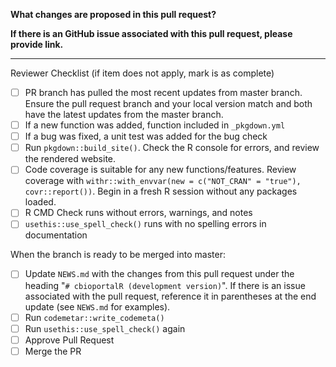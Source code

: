 **What changes are proposed in this pull request?**


  **If there is an GitHub issue associated with this pull request, please provide link.**


  --------------------------------------------------------------------------------

  Reviewer Checklist (if item does not apply, mark is as complete)

- [ ] PR branch has pulled the most recent updates from master branch. Ensure the pull request branch and your local version match and both have the latest updates from the master branch.
- [ ] If a new function was added, function included in `_pkgdown.yml`
- [ ] If a bug was fixed, a unit test was added for the bug check
- [ ] Run `pkgdown::build_site()`. Check the R console for errors, and review the rendered website.
- [ ] Code coverage is suitable for any new functions/features. Review coverage with `withr::with_envvar(new = c("NOT_CRAN" = "true"), covr::report())`. Begin in a fresh R session without any packages loaded.
- [ ] R CMD Check runs without errors, warnings, and notes
- [ ] `usethis::use_spell_check()` runs with no spelling errors in documentation

When the branch is ready to be merged into master:
- [ ] Update `NEWS.md` with the changes from this pull request under the heading "`# cbioportalR (development version)`". If there is an issue associated with the pull request, reference it in parentheses at the end update (see `NEWS.md` for examples).
- [ ] Run `codemetar::write_codemeta()`
- [ ] Run `usethis::use_spell_check()` again
- [ ] Approve Pull Request
- [ ] Merge the PR
